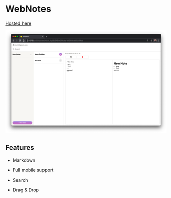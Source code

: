 # WebNotes

[Hosted here](https://my-md-notes.web.app/)

![Main UI](./media/main.png)

## Features

* Markdown

* Full mobile support

* Search

* Drag & Drop
